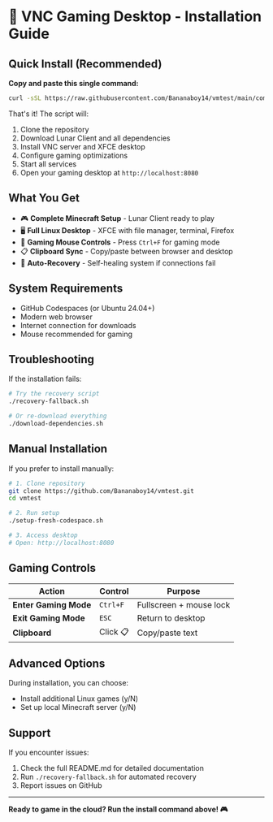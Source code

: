 # 🚀 VNC Gaming Desktop - Installation Guide

## Quick Install (Recommended)

**Copy and paste this single command:**

```bash
curl -sSL https://raw.githubusercontent.com/Bananaboy14/vmtest/main/complete-setup.sh | bash
```

That's it! The script will:
1. Clone the repository
2. Download Lunar Client and all dependencies
3. Install VNC server and XFCE desktop
4. Configure gaming optimizations
5. Start all services
6. Open your gaming desktop at `http://localhost:8080`

## What You Get

- 🎮 **Complete Minecraft Setup** - Lunar Client ready to play
- 🖥️ **Full Linux Desktop** - XFCE with file manager, terminal, Firefox
- 🎯 **Gaming Mouse Controls** - Press `Ctrl+F` for gaming mode
- 📋 **Clipboard Sync** - Copy/paste between browser and desktop
- 🔧 **Auto-Recovery** - Self-healing system if connections fail

## System Requirements

- GitHub Codespaces (or Ubuntu 24.04+)
- Modern web browser
- Internet connection for downloads
- Mouse recommended for gaming

## Troubleshooting

If the installation fails:
```bash
# Try the recovery script
./recovery-fallback.sh

# Or re-download everything
./download-dependencies.sh
```

## Manual Installation

If you prefer to install manually:

```bash
# 1. Clone repository
git clone https://github.com/Bananaboy14/vmtest.git
cd vmtest

# 2. Run setup
./setup-fresh-codespace.sh

# 3. Access desktop
# Open: http://localhost:8080
```

## Gaming Controls

| Action | Control | Purpose |
|--------|---------|---------|
| **Enter Gaming Mode** | `Ctrl+F` | Fullscreen + mouse lock |
| **Exit Gaming Mode** | `ESC` | Return to desktop |
| **Clipboard** | Click 📋 | Copy/paste text |

## Advanced Options

During installation, you can choose:
- Install additional Linux games (y/N)
- Set up local Minecraft server (y/N)

## Support

If you encounter issues:
1. Check the full README.md for detailed documentation
2. Run `./recovery-fallback.sh` for automated recovery
3. Report issues on GitHub

---

**Ready to game in the cloud? Run the install command above! 🎮**